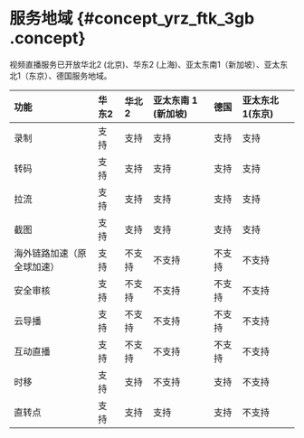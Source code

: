 # 服务地域 {#concept_yrz_ftk_3gb .concept}

视频直播服务已开放华北2 \(北京\)、华东2 \(上海\)、亚太东南1（新加坡）、亚太东北1（东京）、德国服务地域。

|功能|华东2|华北2|亚太东南 1 \(新加坡\)|德国|亚太东北 1\(东京\)|
|:-|:--|:--|:-------------|:-|:-----------|
|录制|支持|支持|支持|支持|支持|
|转码|支持|支持|支持|支持|支持|
|拉流|支持|支持|支持|支持|支持|
|截图|支持|支持|支持|支持|支持|
|海外链路加速（原全球加速）|支持|不支持|不支持|不支持|不支持|
|安全审核|支持|不支持|不支持|不支持|不支持|
|云导播|支持|不支持|不支持|不支持|不支持|
|互动直播|支持|不支持|不支持|不支持|不支持|
|时移|支持|支持|不支持|支持|不支持|
|直转点|支持|支持|支持|支持|不支持|

